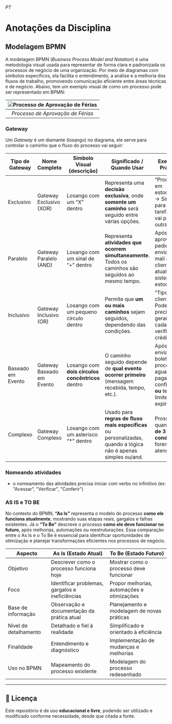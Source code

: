 ###### PT

# Anotações da Disciplina

## Modelagem BPMN

A modelagem BPMN (*Business Process Model and Notation*) é uma metodologia visual usada para representar de forma clara e padronizada os processos de negócio de uma organização. Por meio de diagramas com símbolos específicos, ela facilita o entendimento, a análise e a melhoria dos fluxos de trabalho, promovendo comunicação eficiente entre áreas técnicas e de negócio. Abaixo, tem um exemplo visual de como um processo pode ser representado em BPMN:

<div align="center">
  
| ![Processo de Aprovação de Férias](./processo_de_aprovacao_de_ferias.png) |
|:--:|
| *Processo de Aprovação de Férias* |

</div>

### Gateway

Um *Gateway* é um diamante (losango) no diagrama, ele serve para controlar o caminho que o fluxo do processo vai seguir:

| Tipo de Gateway | Nome Completo | Símbolo Visual (descrição) | Significado / Quando Usar | Exemplo Prático |
|------------------|----------------|-----------------------------|----------------------------|------------------|
| Exclusivo | Gateway Exclusivo (XOR) | Losango com um “X” dentro | Representa uma **decisão exclusiva**, onde **somente um caminho** será seguido entre várias opções. | “Produto em estoque?” → Sim vai para uma tarefa, Não vai para outra. |
| Paralelo | Gateway Paralelo (AND) | Losango com um sinal de “+” dentro | Representa **atividades que ocorrem simultaneamente**. Todos os caminhos são seguidos ao mesmo tempo. | Após aprovar pedido, enviar e-mail ao cliente **e** atualizar sistema de estoque. |
| Inclusivo | Gateway Inclusivo (OR) | Losango com um pequeno círculo dentro | Permite que **um ou mais caminhos** sejam seguidos, dependendo das condições. | “Tipo de cliente?” → Pode precisar gerar cadastro **e** verificar crédito. |
| Baseado em Evento | Gateway Baseado em Evento | Losango com **dois círculos concêntricos** dentro | O caminho seguido depende de **qual evento ocorrer primeiro** (mensagem recebida, tempo, etc.). | Após enviar boleto, o processo aguarda: pagamento confirmado **ou** tempo limite expirado. |
| Complexo | Gateway Complexo | Losango com um asterisco “*” dentro | Usado para **regras de fluxo mais específicas** ou personalizadas, quando a lógica não é apenas simples ou/and. | Prosseguir quando **2 de 3 condições** forem atendidas. |


### Nomeando atividades

* o nomeamento das atividades precisa iniciar com verbo no infinitivo (ex: "Acessar", "Verificar", "Conferir")

### AS IS e TO BE

No contexto do BPMN, **“As Is”** representa o modelo do processo **como ele funciona atualmente**, mostrando suas etapas reais, gargalos e falhas existentes. Já o **“To Be”** descreve o processo **como ele deve funcionar no futuro**, após melhorias, automações ou reestruturações. Essa comparação entre o As Is e o To Be é essencial para identificar oportunidades de otimização e planejar transformações eficientes nos processos de negócio.

<div align="center">

| Aspecto                  | As Is (Estado Atual)                              | To Be (Estado Futuro)                              |
|---------------------------|---------------------------------------------------|----------------------------------------------------|
| Objetivo                 | Descrever como o processo funciona hoje           | Mostrar como o processo deve funcionar             |
| Foco                     | Identificar problemas, gargalos e ineficiências   | Propor melhorias, automações e otimizações         |
| Base de informação        | Observação e documentação da prática atual        | Planejamento e modelagem de novas práticas         |
| Nível de detalhamento     | Detalhado e fiel à realidade                      | Simplificado e orientado à eficiência              |
| Finalidade                | Entendimento e diagnóstico                        | Implementação de mudanças e melhorias              |
| Uso no BPMN               | Mapeamento do processo existente                  | Modelagem do processo redesenhado                  |

</div>

---

## 📜 Licença
Este repositório é de uso **educacional e livre**, podendo ser utilizado e modificado conforme necessidade, desde que citada a fonte.


